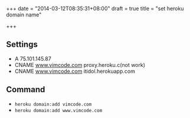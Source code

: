 +++
date = "2014-03-12T08:35:31+08:00"
draft = true
title = "set heroku domain name"

+++



## Settings

* A 75.101.145.87
* CNAME www.vimcode.com proxy.heroku.c(not work)
* CNAME www.vimcode.com itidol.herokuapp.com

## Command

* `heroku domain:add vimcode.com`
* `heroku domain:add www.vimcode.com`